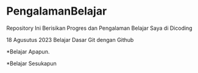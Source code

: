 # PengalamanBelajar
Repository Ini Berisikan Progres dan Pengalaman Belajar Saya di Dicoding

18 Agusutus 2023
Belajar Dasar Git dengan Github

  *Belajar Apapun.
  
  *Belajar Sesukapun

